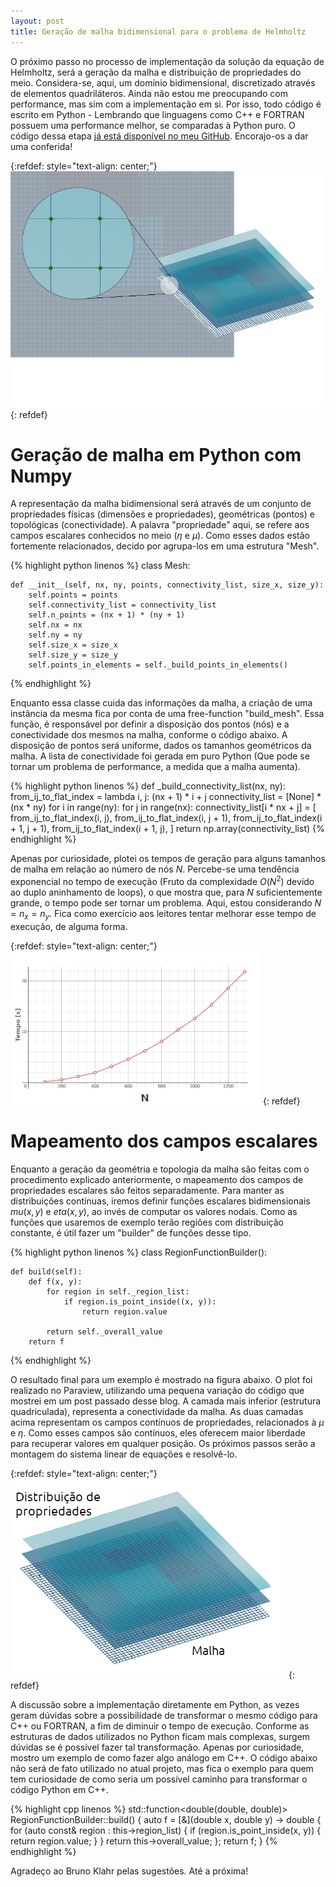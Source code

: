 ```yaml
---
layout: post
title: Geração de malha bidimensional para o problema de Helmholtz
---
```


O próximo passo no processo de implementação da solução da
equação de Helmholtz, será a geração da malha e distribuição de propriedades do meio.
Considera-se, aqui, um domínio bidimensional, discretizado através de elementos
quadriláteros. Ainda
não estou me preocupando com performance, mas sim com a implementação em si.
Por isso, todo código é escrito em Python - Lembrando que linguagens como
C++ e FORTRAN possuem uma performance melhor, se comparadas à Python puro. O código dessa etapa
[já está disponível no meu GitHub](https://github.com/tarcisiofischer/helmholtz-solver).
Encorajo-os a dar uma conferida!

{:refdef: style="text-align: center;"}
![](/images/2020-05-11/img001.png)
{: refdef}


# Geração de malha em Python com Numpy

A representação da malha bidimensional será através de um conjunto
de propriedades físicas (dimensões e propriedades), geométricas (pontos) e
topológicas (conectividade). A palavra "propriedade" aqui, se refere aos campos
escalares conhecidos no meio ($\eta$ e $\mu$). Como esses dados estão fortemente
relacionados, decido por agrupa-los em uma estrutura "Mesh".

{% highlight python linenos %}
class Mesh:

    def __init__(self, nx, ny, points, connectivity_list, size_x, size_y):
        self.points = points
        self.connectivity_list = connectivity_list
        self.n_points = (nx + 1) * (ny + 1)
        self.nx = nx
        self.ny = ny
        self.size_x = size_x
        self.size_y = size_y
        self.points_in_elements = self._build_points_in_elements()
{% endhighlight %}

Enquanto essa classe cuida das informações da malha, a criação de uma
instância da mesma fica por conta de uma free-function "build_mesh". Essa função,
é responsável por definir a disposição dos pontos (nós) e a conectividade
dos mesmos na malha, conforme o código abaixo. A disposição de pontos será
uniforme, dados os tamanhos geométricos da malha. A lista de conectividade foi
gerada em puro Python (Que pode se tornar um problema de performance, a medida
que a malha aumenta).

{% highlight python linenos %}
def _build_connectivity_list(nx, ny):
    from_ij_to_flat_index = lambda i, j: (nx + 1) * i + j
    connectivity_list = [None] * (nx * ny)
    for i in range(ny):
        for j in range(nx):
            connectivity_list[i * nx + j] = [
                from_ij_to_flat_index(i, j),
                from_ij_to_flat_index(i, j + 1),
                from_ij_to_flat_index(i + 1, j + 1),
                from_ij_to_flat_index(i + 1, j),
            ]
    return np.array(connectivity_list)
{% endhighlight %}

Apenas por curiosidade, plotei os tempos de geração para alguns tamanhos de
malha em relação ao número de nós $N$. Percebe-se uma tendência exponencial no
tempo de execução (Fruto da complexidade $O(N^2)$ devido ao duplo aninhamento
de loops), o que mostra que, para $N$ suficientemente grande, o tempo
pode ser tornar um problema. Aqui, estou considerando $N = n_x = n_y$. Fica como
exercício aos leitores tentar melhorar esse tempo de execução, de alguma forma.

{:refdef: style="text-align: center;"}
![](/images/2020-05-11/img002.png)
{: refdef}


# Mapeamento dos campos escalares

Enquanto a geração da geométria e topologia da malha são feitas com o
procedimento explicado anteriormente, o mapeamento dos campos de propriedades 
escalares são feitos separadamente. Para manter as distribuições contínuas,
iremos definir funções escalares bidimensionais $mu(x, y)$ e $eta(x, y)$, ao invés de
computar os valores nodais. Como as funções que usaremos de exemplo terão
regiões com distribuição constante, é útil fazer um "builder" de funções desse
tipo.

{% highlight python linenos %}
class RegionFunctionBuilder():

    def build(self):
        def f(x, y):
            for region in self._region_list:
                if region.is_point_inside((x, y)):
                    return region.value

            return self._overall_value
        return f
{% endhighlight %}

O resultado final para um exemplo é mostrado na figura abaixo. O plot foi realizado
no Paraview, utilizando uma pequena variação do código que mostrei em um post
passado desse blog. A camada mais inferior (estrutura quadriculada), representa
a conectividade da malha. As duas camadas acima representam os campos contínuos de
propriedades, relacionados à $\mu$ e $\eta$. Como esses campos são contínuos,
eles oferecem maior liberdade para recuperar valores em qualquer posição. Os
próximos passos serão a montagem do sistema linear de equações e resolvê-lo.

{:refdef: style="text-align: center;"}
![](/images/2020-05-11/img003.png)
{: refdef}

A discussão sobre a implementação diretamente em Python, as vezes geram
dúvidas sobre a possibilidade de transformar o mesmo código para C++ ou FORTRAN,
a fim de diminuir o tempo de execução. Conforme as estruturas de dados utilizados
no Python ficam mais complexas, surgem dúvidas se é possível fazer tal transformação.
Apenas por curiosidade, mostro um exemplo de como fazer algo análogo em C++.
O código abaixo não será de fato utilizado no atual projeto, mas fica o
exemplo para quem tem curiosidade de como seria um possível caminho para
transformar o código Python em C++.

{% highlight cpp linenos %}
std::function<double(double, double)> RegionFunctionBuilder::build()
{
    auto f = [&](double x, double y) -> double
    {
        for (auto const& region : this->region_list) {
            if (region.is_point_inside(x, y)) {
                return region.value;
            }
        }
        return this->overall_value;
    };
    return f;
}
{% endhighlight %}

Agradeço ao Bruno Klahr pelas sugestões. Até a próxima!

